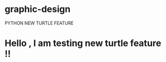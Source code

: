 # graphic-design
PYTHON NEW TURTLE FEATURE 


<h1> Hello , I am testing  new turtle feature !! </h1> 
 
